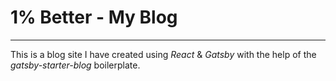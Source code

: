 # 1% Better - My Blog
------

This is a blog site I have created using *React* & *Gatsby* with the help of the *gatsby-starter-blog* boilerplate.

